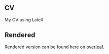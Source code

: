 ## CV
My CV using LateX

## Rendered
Rendered version can be found here on [overleaf](https://www.overleaf.com/read/dvtsdkdxmnyn).
